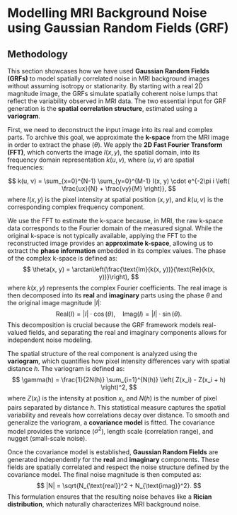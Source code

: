 # Modelling MRI Background Noise using Gaussian Random Fields (GRF)

## Methodology

This section showcases how we have used **Gaussian Random Fields (GRFs)** to model spatially correlated noise in MRI background images without assuming isotropy or stationarity. By starting with a real 2D magnitude image, the GRFs simulate spatially coherent noise lumps that reflect the variability observed in MRI data. The two essential input for GRF generation is the **spatial correlation structure**, estimated using a **variogram**.

First, we need to deconstruct the input image into its real and complex parts. To archive this goal, we approximate the **k-space** from the MRI image in order to extract the phase ($\theta$). We apply the **2D Fast Fourier Transform (FFT)**, which converts the image $I(x, y)$, the spatial domain, into its frequency domain representation $k(u, v)$, where $(u, v)$ are spatial frequencies:

$$
k(u, v) = \sum_{x=0}^{N-1} \sum_{y=0}^{M-1} I(x, y) \cdot e^{-2\pi i \left( \frac{ux}{N} + \frac{vy}{M} \right)},
$$
where $I(x, y)$ is the pixel intensity at spatial position $(x, y)$, and $k(u, v)$ is the corresponding complex frequency component.

We use the FFT to estimate the k-space because, in MRI, the raw k-space data corresponds to the Fourier domain of the measured signal. While the original k-space is not typically available, applying the FFT to the reconstructed image provides an **approximate k-space**, allowing us to extract the **phase information** embedded in its complex values. The phase of the complex k-space is defined as:  
$$
\theta(x, y) = \arctan\left(\frac{\text{Im}(k(x, y))}{\text{Re}(k(x, y))}\right),
$$
where $k(x, y)$ represents the complex Fourier coefficients. The real image is then decomposed into its **real** and **imaginary** parts using the phase $\theta$ and the original image magnitude $|I|$:  
$$
\text{Real}(I) = |I| \cdot \cos(\theta), \quad \text{Imag}(I) = |I| \cdot \sin(\theta).
$$
This decomposition is crucial because the GRF framework models real-valued fields, and separating the real and imaginary components allows for independent noise modeling.

The spatial structure of the real component is analyzed using the **variogram**, which quantifies how pixel intensity differences vary with spatial distance $h$. The variogram is defined as:  
$$
\gamma(h) = \frac{1}{2N(h)} \sum_{i=1}^{N(h)} \left( Z(x_i) - Z(x_i + h) \right)^2,
$$
where $Z(x_i)$ is the intensity at position $x_i$, and $N(h)$ is the number of pixel pairs separated by distance $h$. This statistical measure captures the spatial variability and reveals how correlations decay over distance. To smooth and generalize the variogram, a **covariance model** is fitted. The covariance model provides the variance ($\sigma^2$), length scale (correlation range), and nugget (small-scale noise).

Once the covariance model is established, **Gaussian Random Fields** are generated independently for the **real** and **imaginary** components. These fields are spatially correlated and respect the noise structure defined by the covariance model. The final noise magnitude is then computed as:  
$$
|N| = \sqrt{N_{\text{real}}^2 + N_{\text{imag}}^2}.
$$
This formulation ensures that the resulting noise behaves like a **Rician distribution**, which naturally characterizes MRI background noise. 
